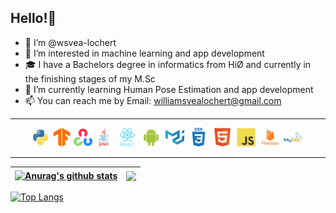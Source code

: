 ## Hello!🤖

- 👋 I’m @wsvea-lochert
- 👀 I’m interested in machine learning and app development
- 🎓 I have a Bachelors degree in informatics from HiØ and currently in the finishing stages of my M.Sc
- 🌱 I’m currently learning Human Pose Estimation and app development
- 📫 You can reach me by Email: williamsvealochert@gmail.com

---

<div align="center">
  <img src="https://github.com/devicons/devicon/blob/master/icons/python/python-original.svg" title="Python" **alt="Python" width="30" height="30"/>
  <img src="https://github.com/devicons/devicon/blob/master/icons/tensorflow/tensorflow-original.svg" title="TensorFlow" **alt="TensorFlow" width="30" height="30"/>
  <img src="https://github.com/devicons/devicon/blob/master/icons/opencv/opencv-original.svg" title="OpenCV" **alt="OpenCV" width="30" height="30"/>
  <img src="https://github.com/devicons/devicon/blob/master/icons/java/java-original-wordmark.svg" title="Java" alt="Java" width="30" height="30"/>&nbsp;
  <img src="https://github.com/devicons/devicon/blob/master/icons/react/react-original-wordmark.svg" title="React" alt="React" width="30" height="30"/>&nbsp;
  <img src="https://github.com/devicons/devicon/blob/master/icons/android/android-plain.svg" title="Android" alt="Android" width="30" height="30"/>&nbsp;
  <img src="https://github.com/devicons/devicon/blob/master/icons/materialui/materialui-original.svg" title="Material UI" alt="Material UI" width="30" height="30"/>&nbsp;
  <img src="https://github.com/devicons/devicon/blob/master/icons/css3/css3-plain-wordmark.svg"  title="CSS3" alt="CSS" width="30" height="30"/>&nbsp;
  <img src="https://github.com/devicons/devicon/blob/master/icons/html5/html5-original.svg" title="HTML5" alt="HTML" width="30" height="30"/>&nbsp;
  <img src="https://github.com/devicons/devicon/blob/master/icons/javascript/javascript-original.svg" title="JavaScript" alt="JavaScript" width="30" height="30"/>&nbsp;
  <img src="https://github.com/devicons/devicon/blob/master/icons/firebase/firebase-plain-wordmark.svg" title="Firebase" alt="Firebase" width="30" height="30"/>&nbsp;
  <img src="https://github.com/devicons/devicon/blob/master/icons/mysql/mysql-original-wordmark.svg" title="MySQL"  alt="MySQL" width="30" height="30"/>&nbsp;

---

</div>

| <a href="https://github.com/anuraghazra/github-readme-stats"><img align="center" src="https://github-readme-stats.vercel.app/api?username=wsvea-lochert&show_icons=true&include_all_commits=true&theme=buefy&hide_border=true" alt="Anurag's github stats" /></a> | <a href="https://github.com/wsvea-lochert/github-readme-stats"><img align="center" src="https://github-readme-stats.vercel.app/api/top-langs/?username=wsvea-locherta&layout=compact&theme=buefy&hide_border=true" /></a> |
| ------------- | ------------- |


[![Top Langs](https://github-readme-stats.vercel.app/api/top-langs/?username=wsvea-lochert&layout=compact&theme=vision-friendly-dark)](https://github.com/anuraghazra/github-readme-stats)




<!-- - 💞️ I’m looking to collaborate on stuff-->

<!---
wsvea-lochert/wsvea-lochert is a ✨ special ✨ repository because its `README.md` (this file) appears on your GitHub profile.
You can click the Preview link to take a look at your changes.
--->

